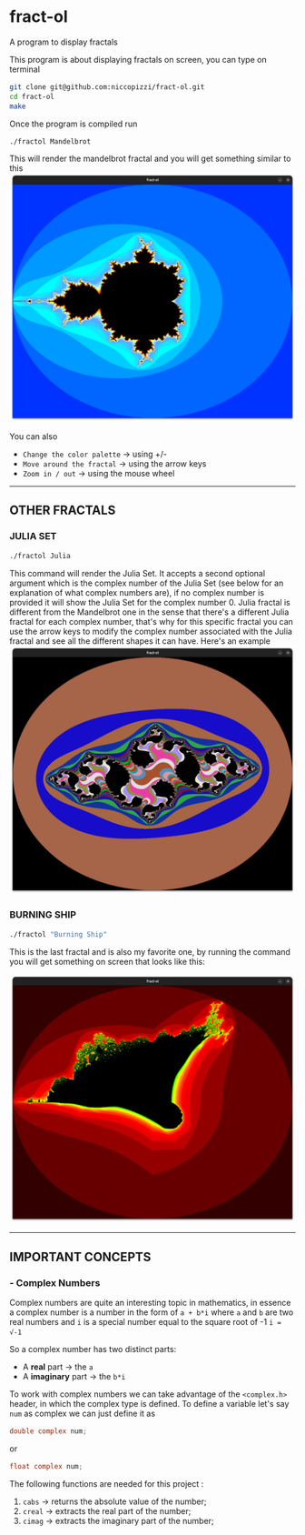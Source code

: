 # fract-ol
A program to display fractals

This program is about displaying fractals on screen, you can type on terminal 
```bash
git clone git@github.com:niccopizzi/fract-ol.git
cd fract-ol
make
```

Once the program is compiled run 

```bash
./fractol Mandelbrot
```

This will render the mandelbrot fractal and you will get something similar to this
![Mandelbrot](https://github.com/niccopizzi/fract-ol/blob/main/images/Mandelbrot.png) 

You can also

- `Change the color palette` -> using +/-
- `Move around the fractal`  -> using the arrow keys
- `Zoom in / out`            -> using the mouse wheel


 ---
 ## OTHER FRACTALS

 ### JULIA SET

 ```bash
./fractol Julia
```

This command will render the Julia Set. It accepts a second optional argument which is the complex number of the Julia Set (see below for an explanation of what complex numbers are), if no complex number is provided it will show the Julia Set for the complex number 0. Julia fractal is different from the Mandelbrot one in the sense that there's a different Julia fractal for each complex number, that's why for this specific fractal you can use the arrow keys to modify the complex number associated with the Julia fractal and see all the different shapes it can have.
Here's an example
![Julia Set](https://github.com/niccopizzi/fract-ol/blob/main/images/Julia.png)


### BURNING SHIP

 ```bash
./fractol "Burning Ship"
```

This is the last fractal and is also my favorite one, by running the command you will get something on screen that looks like this:

![Burning Ship](https://github.com/niccopizzi/fract-ol/blob/main/images/BurningShip.png)

---

## IMPORTANT CONCEPTS


### - Complex Numbers

Complex numbers are quite an interesting topic in mathematics, in essence a complex number is a number in the form of `a + b*i` where `a` and `b` are two real numbers and `i` is a special number equal to the square root of -1 `i = √-1`

So a complex number has two distinct parts:
- A **real** part -> the `a`
- A **imaginary** part -> the `b*i`

To work with complex numbers we can take advantage of the `<complex.h>` header, in which the complex type is defined.
To define a variable let's say `num` as complex we can just define it as 
 ```c
double complex num;
```
or 
 ```c
float complex num;
```
The following functions are needed for this project :

1. `cabs`  ->  returns the absolute value of the number;
2. `creal` ->  extracts the real part of the number;
3. `cimag` ->  extracts the imaginary part of the number;

